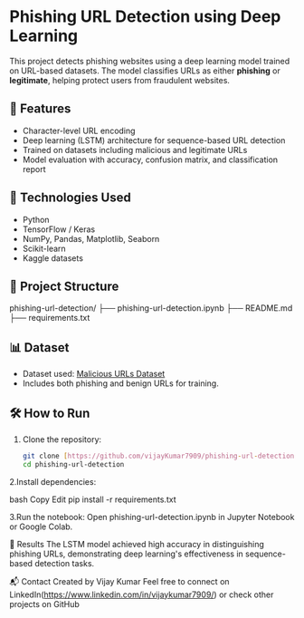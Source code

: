 # Phishing URL Detection using Deep Learning

This project detects phishing websites using a deep learning model trained on URL-based datasets. The model classifies URLs as either **phishing** or **legitimate**, helping protect users from fraudulent websites.

## 🚀 Features

- Character-level URL encoding
- Deep learning (LSTM) architecture for sequence-based URL detection
- Trained on datasets including malicious and legitimate URLs
- Model evaluation with accuracy, confusion matrix, and classification report

## 🧠 Technologies Used

- Python
- TensorFlow / Keras
- NumPy, Pandas, Matplotlib, Seaborn
- Scikit-learn
- Kaggle datasets

## 📁 Project Structure

phishing-url-detection/
├── phishing-url-detection.ipynb
├── README.md
├── requirements.txt


## 📊 Dataset

- Dataset used: [Malicious URLs Dataset](https://www.kaggle.com/datasets/sid321axn/malicious-urls-dataset)
- Includes both phishing and benign URLs for training.

## 🛠️ How to Run

1. Clone the repository:
   ```bash
   git clone [https://github.com/vijayKumar7909/phishing-url-detection.git]
   cd phishing-url-detection

   
2.Install dependencies:

bash
Copy
Edit
pip install -r requirements.txt

3.Run the notebook:
Open phishing-url-detection.ipynb in Jupyter Notebook or Google Colab.

📌 Results
The LSTM model achieved high accuracy in distinguishing phishing URLs, demonstrating deep learning's effectiveness in sequence-based detection tasks.

📬 Contact
Created by Vijay Kumar
Feel free to connect on LinkedIn(https://www.linkedin.com/in/vijaykumar7909/) or check other projects on GitHub
